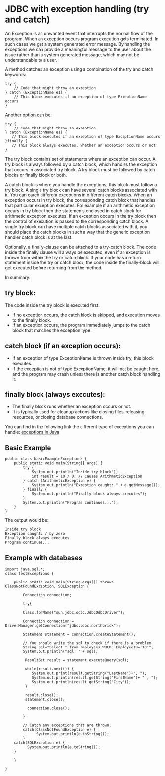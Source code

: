# JDBC with exception handling (try and catch)


An Exception is an unwanted event that interrupts the normal flow of the program. When an exception occurs program execution gets terminated. In such cases we get a system generated error message. By handling the exceptions we can provide a meaningful message to the user about the issue rather than a system generated message, which may not be understandable to a user.

A method catches an exception using a combination of the try and catch keywords: 
```
try {
    // Code that might throw an exception
} catch (ExceptionName e1) {
    // This block executes if an exception of type ExceptionName occurs
}
```
Another option can be: 
```
try {
    // Code that might throw an exception
} catch (ExceptionName e1) {
   // This block executes if an exception of type ExceptionName occurs
}finally {
   // This block always executes, whether an exception occurs or not
}
```

The try block contains set of statements where an exception can occur. A try block is always followed by a catch block, which handles the exception that occurs in associated try block. A try block must be followed by catch blocks or finally block or both. 

A catch block is where you handle the exceptions, this block must follow a try block. A single try block can have several catch blocks associated with it. You can catch different exceptions in different catch blocks. When an exception occurs in try block, the corresponding catch block that handles that particular exception executes. For example if an arithmetic exception occurs in try block then the statements enclosed in catch block for arithmetic exception executes. If an exception occurs in the try block then the control of execution is passed to the corresponding catch block. A single try block can have multiple catch blocks associated with it, you should place the catch blocks in such a way that the generic exception handler catch block is at the last.

Optionally, a finally-clause can be attached to a try-catch block. The code inside the finally clause will always be executed, even if an exception is thrown from within the try or catch block. If your code has a return statement inside the try or catch block, the code inside the finally-block will get executed before returning from the method. 

In summary: 
## try block:
The code inside the try block is executed first.
* If no exception occurs, the catch block is skipped, and execution moves to the finally block.
* If an exception occurs, the program immediately jumps to the catch block that matches the exception type.
## catch block (if an exception occurs):
* If an exception of type ExceptionName is thrown inside try, this block executes.
* If the exception is not of type ExceptionName, it will not be caught here, and the program may crash unless there is another catch block handling it.
## finally block (always executes):
* The finally block runs whether an exception occurs or not.
* It is typically used for cleanup actions like closing files, releasing resources, or closing database connections.





You can find in the following link the different type of exceptions you can handle: 
[exceptions in Java](https://stackify.com/types-of-exceptions-java/#:~:text=There%20are%20mainly%20two%20types,Unchecked%20exception) 

## Basic Example
```
public class basicExampleExceptions {
    public static void main(String[] args) {
        try {
            System.out.println("Inside try block");
            int result = 10 / 0; // Causes ArithmeticException
        } catch (ArithmeticException e) {
            System.out.println("Exception caught: " + e.getMessage());
        } finally {
            System.out.println("Finally block always executes");
        }
        System.out.println("Program continues...");
    }
}

```
The output would be:
```
Inside try block
Exception caught: / by zero
Finally block always executes
Program continues...
```


## Example with databases

```
import java.sql.*;
class testExceptions {

    public static void main(String args[]) throws ClassNotFoundException, SQLException {
        
        Connection connection;
		    
        try{
		
		Class.forName("sun.jdbc.odbc.JdbcOdbcDriver");

		Connection connection = DriverManager.getConnection("jdbc:odbc:northbrick");

		Statement statement = connection.createStatement();

		// You should write the sql to check if there is a problem
		String sql="Select * from Employees WHERE EmployeeID='10'";
		System.out.println("sql: " + sql);
		
		 ResultSet result = statement.executeQuery(sql);

		 while(result.next()) {
			System.out.print(result.getString("LastName")+", ");
			System.out.println(result.getString("FirstName")+ " , ");
			System.out.println(result.getString("City"));
		 }

		 result.close();
		 statement.close();
			
		  connection.close();
			
        }
		
        // Catch any exceptions that are thrown.
        catch(ClassNotFoundException e) {
              System.out.println(e.toString());
        }
	catch(SQLException e) {
	      System.out.println(e.toString());
	}
        
    }
    
}

```
